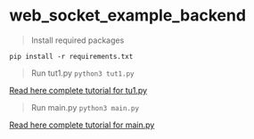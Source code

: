 # web_socket_example_backend

> Install required packages

`
pip install -r requirements.txt 
`
> Run tut1.py
`
python3 tut1.py
`

[Read here complete tutorial for tu1.py](https://dev.to/djsmk123/flutter-python-web-socket-ft-socket-io-part-1-3icf)


> Run main.py
`
python3 main.py
`


[Read here complete tutorial for main.py](https://dev.to/djsmk123/flutter-python-web-socket-ft-socket-io-part-2-3oi5)



